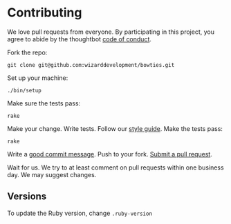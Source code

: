 # Contributing

We love pull requests from everyone. By participating in this project, you agree
to abide by the thoughtbot [code of conduct].

[code of conduct]: https://thoughtbot.com/open-source-code-of-conduct

Fork the repo:

    git clone git@github.com:wizarddevelopment/bowties.git

Set up your machine:

    ./bin/setup

Make sure the tests pass:

    rake

Make your change.
Write tests.
Follow our [style guide][style].
Make the tests pass:

[style]: https://github.com/wizarddevelopment/guides/style.md

    rake

Write a [good commit message][commit].
Push to your fork.
[Submit a pull request][pr].

[commit]: http://tbaggery.com/2008/04/19/a-note-about-git-commit-messages.html
[pr]: https://github.com/wizarddevelopment/bowties/compare/

Wait for us.
We try to at least comment on pull requests within one business day.
We may suggest changes.

## Versions

To update the Ruby version,
change `.ruby-version`
